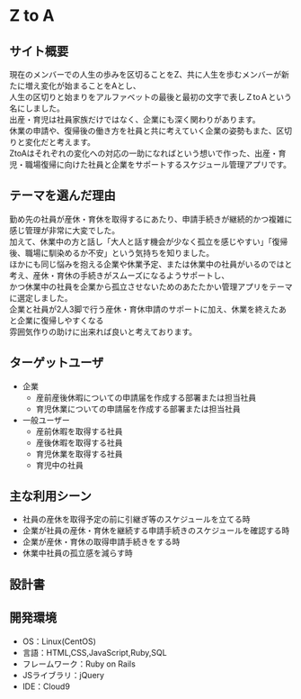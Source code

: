 # Z to A

## サイト概要
現在のメンバーでの人生の歩みを区切ることをZ、共に人生を歩むメンバーが新たに増え変化が始まることをAとし、<br>
人生の区切りと始まりをアルファベットの最後と最初の文字で表しＺtoＡという名にしました。<br>
出産・育児は社員家族だけではなく、企業にも深く関わりがあります。<br>
休業の申請や、復帰後の働き方を社員と共に考えていく企業の姿勢もまた、区切りと変化だと考えます。<br>
ZtoAはそれぞれの変化への対応の一助になればという想いで作った、出産・育児・職場復帰に向けた社員と企業をサポートするスケジュール管理アプリです。

## テーマを選んだ理由
勤め先の社員が産休・育休を取得するにあたり、申請手続きが継続的かつ複雑に感じ管理が非常に大変でした。<br>
加えて、休業中の方と話し「大人と話す機会が少なく孤立を感じやすい」「復帰後、職場に馴染めるか不安」という気持ちを知りました。<br>
ほかにも同じ悩みを抱える企業や休業予定、または休業中の社員がいるのではと考え、産休・育休の手続きがスムーズになるようサポートし、<br>
かつ休業中の社員を企業から孤立させないためのあたたかい管理アプリをテーマに選定しました。<br>
企業と社員が2人3脚で行う産休・育休申請のサポートに加え、休業を終えたあと企業に復帰しやすくなる<br>
雰囲気作りの助けに出来れば良いと考えております。

## ターゲットユーザ
- 企業 
   + 産前産後休暇についての申請届を作成する部署または担当社員
   + 育児休業についての申請届を作成する部署または担当社員
- 一般ユーザー
   + 産前休暇を取得する社員
   + 産後休暇を取得する社員
   + 育児休業を取得する社員
   + 育児中の社員

## 主な利用シーン
- 社員の産休を取得予定の前に引継ぎ等のスケジュールを立てる時
- 企業が社員の産休・育休を継続する申請手続きのスケジュールを確認する時
- 企業が産休・育休の取得申請手続きをする時
- 休業中社員の孤立感を減らす時


## 設計書


## 開発環境
- OS：Linux(CentOS)
- 言語：HTML,CSS,JavaScript,Ruby,SQL
- フレームワーク：Ruby on Rails
- JSライブラリ：jQuery
- IDE：Cloud9


